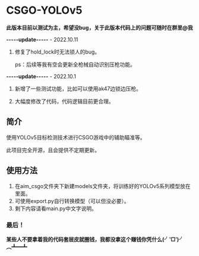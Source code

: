 # CSGO-YOLOv5

**此版本目前以测试为主，希望没bug，关于此版本代码上的问题可随时在群里@我**

****-----update-----****		- 2022.10.11

1. 修复了hold_lock时无法锁人的bug。

   ps：后续等我有空会更新全枪械自动识别压枪功能。

****-----update-----****		- 2022.10.1

1. 新增了一些测试功能，比如可以使用ak47边锁边压枪。

2. 大幅度修改了代码，代码逻辑目前更合理。

## 简介

使用YOLOv5目标检测技术进行CSGO游戏中的辅助瞄准等。

此项目完全开源，且会提供不定期更新。

## 使用方法

1. 在aim_csgo文件夹下新建models文件夹，将训练好的YOLOv5系列模型放在里面。
2. 可使用export.py自行转换模型（可以但没必要）。
3. 剩下内容请看main.py中文字说明。



### 最后！

**某些人不要拿着我的代码套层皮就圈钱，我都没拿这个赚钱你凭什么(╯‵□′)╯︵┻━┻**
